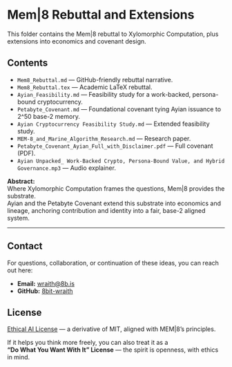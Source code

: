 # Mem|8 Rebuttal and Extensions

This folder contains the Mem|8 rebuttal to Xylomorphic Computation, plus extensions into economics and covenant design.

## Contents
- `Mem8_Rebuttal.md` — GitHub-friendly rebuttal narrative.
- `Mem8_Rebuttal.tex` — Academic LaTeX rebuttal.
- `Ayian_Feasibility.md` — Feasibility study for a work-backed, persona-bound cryptocurrency.
- `Petabyte_Covenant.md` — Foundational covenant tying Ayian issuance to 2^50 base-2 memory.
- `Ayian Cryptocurrency Feasibility Study.md` — Extended feasibility study.
- `MEM-8_and_Marine_Algorithm_Research.md` — Research paper.
- `Petabyte_Covenant_Ayian_Full_with_Disclaimer.pdf` — Full covenant (PDF).
- `Ayian Unpacked_ Work-Backed Crypto, Persona-Bound Value, and Hybrid Governance.mp3` — Audio explainer.

**Abstract:**  
Where Xylomorphic Computation frames the questions, Mem|8 provides the substrate.  
Ayian and the Petabyte Covenant extend this substrate into economics and lineage, anchoring contribution and identity into a fair, base-2 aligned system.

---

## Contact
For questions, collaboration, or continuation of these ideas, you can reach out here:  
- **Email:** wraith@8b.is  
- **GitHub:** [8bit-wraith](https://github.com/8bit-wraith)

## License
[Ethical AI License](https://8b.is/LICENSE.txt) — a derivative of MIT, aligned with MEM|8’s principles.  

If it helps you think more freely, you can also treat it as a  
**“Do What You Want With It” License** — the spirit is openness, with ethics in mind.
